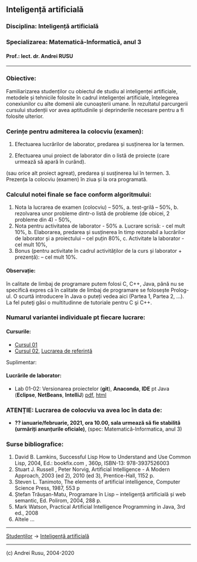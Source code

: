 ## Inteligență artificială

### **Disciplina**: Inteligență artificială

### **Specializarea**: Matematică-Informatică, anul 3

#### Prof.: lect. dr. Andrei RUSU

---

### Obiective:

Familiarizarea studenților cu obiectul de studiu al inteligenței artificiale, metodele și tehnicile folosite în cadrul inteligenței artificiale, înțelegerea conexiunilor cu alte domenii ale cunoașterii umane. În rezultatul parcurgerii cursului studenții vor avea aptitudinile și deprinderile necesare pentru a fi folosite ulterior.

### Cerințe pentru admiterea la colocviu (examen):

1. Efectuarea lucrărilor de laborator, predarea și susținerea lor la termen. 
<!--(cel puțin 1 lucrare trebuie să fie predată și susținută).-->
2. Efectuarea unui proiect de laborator din 
o listă de proiecte (care urmează să apară în curând).
<!--
[lista de proiecte](https://yadi.sk/d/Aa19vI4JkGDc7) 
-->
(sau orice alt proiect agreat), predarea și susținerea lui în termen.
3. Prezența la colocviu (examen) în ziua și la ora programată.

### Calculul  notei finale se face conform algoritmului:

1. Nota la lucrarea de examen (colocviu) – 50%,
   a. test-grilă – 50%,
   b. rezolvarea unor probleme dintr-o listă de probleme (de obicei, 2 probleme din 4) - 50%,
2. Nota pentru activitatea de laborator - 50%
   a. Lucrare scrisă: - cel mult 10%,
   b. Elaborarea, predarea și susținerea în timp rezonabil a lucrărilor de laborator și a proiectului – cel puțin 80%,
   c. Activitate la laborator - cel mult 10%,
3. Bonus (pentru activitate în cadrul activităților de la curs și laborator + prezență): – cel mult 10%. 

#### Observație: 

în calitate de limbaj de programare putem folosi C, C++, Java, până nu se specifică expres că în calitate de limbaj  de programare se folosește Prolog-ul. O scurtă introducere în Java o puteți vedea aici (Partea 1, Partea 2, ...). La fel puteţi găsi o multitudinne de tutoriale pentru C şi C++.

### Numarul variantei individuale pt fiecare lucrare: 

#### Cursurile:

* [Cursul 01](https://yadi.sk/d/rNIhbEC732ZAbn)
* [Cursul 02](https://yadi.sk/d/JNQ08Tjq32ZAoT), [Lucrarea de referință](http://math.harvard.edu/~ctm/home/text/others/shannon/entropy/entropy.pdf)
<!--
* [Cursul 03](https://yadi.sk/d/lG82A8qw32ZAu3)
* [Cursul 04](https://yadi.sk/d/T06E4p2v32ZB2M)
* [Cursul 05](https://yadi.sk/d/C4qmMCi232ZB96)
* [Cursul 06-07](https://yadi.sk/d/4AM-rnFf32ZBQM)
* [Cursul 08](https://yadi.sk/d/K5KP3Gp132ZBWy)
* [Cursul 09](https://yadi.sk/d/zZIdZnQp32ZBcd)
* [Cursul 10](https://yadi.sk/d/1k5g7FBG32ZBjN)
* [Cursul 11-12](https://yadi.sk/d/1k5g7FBG32ZBjN)
* [Cursul 13-14](https://yadi.sk/d/RhxOf2UB32ZBxt)
-->

Suplimentar: 
<!--
- [Bayesian reasoning](https://yadi.sk/i/NHI0XMXuSRCucg).
- [Fuzzy reasoning](https://yadi.sk/i/_lWFsYHzZFu0XA)
- [Pearl's Scheme for Evidential Reasoning](https://yadi.sk/i/kIAVjkoKnp32lw)
-->


#### Lucrările de laborator:

* Lab 01-02: Versionarea proiectelor (**git**), **Anaconda**, **IDE** pt Java (**Eclipse**, **NetBeans**, **IntelliJ**) 
[pdf](https://yadi.sk/d/80cYqQn01BzIKA), [html](Lab-01-02-ia-mi3.html)
<!--
* [Lab 02-03](https://yadi.sk/d/4-nTOcnUpq3pbg)
* [Lab 03-04](https://yadi.sk/d/uO2aRolMY0A5Dg)
* [Lab 04-05](https://yadi.sk/d/V0Gl1fC5l_Glmw)
* [Lab 05-06](https://yadi.sk/d/fzBOsDQXhF6jEg)
* [Lab 07](https://yadi.sk/d/MT2U2Oi429a42Q)
  - Exemple de rețele neuronale simple
    - [Recunoasterea cifrei 5](https://yadi.sk/i/AIOO56hndBiXJA)
    - [Determinarea ecuatiei de regresie](https://yadi.sk/i/Yv82bkCJG5PlTA)
-->


### ATENȚIE: Lucrarea de colocviu va avea loc în data de:

* **?? ianuarie/februarie, 2021, ora 10.00, sala urmează să fie stabilită (urmăriți anunțurile oficiale)**, (spec: Matematică-Informatica, anul 3)

### Surse bibliografice:

1. David B. Lamkins, Successful Lisp How to Understand and Use Common Lisp, 2004, Ed.: bookfix.com , 360p, ISBN-13: 978-3937526003
2. Stuart J. Russell , Peter Norvig, Artificial Intelligence - A Modern Approach, 2003 (ed
2), 2010 (ed 3), Prentice-Hall, 1152 p.
3. Steven L. Tanimoto, The elements of artificial intelligence, Computer Science Press,
1987, 553 p
4. Ștefan Trăușan-Matu, Programare în Lisp – inteligență artificială și web semantic, Ed.
Polirom, 2004, 288 p.
5. Mark Watson, Practical Artificial Intelligence Programming in Java, 3rd ed., 2008
6. Altele ...

***

[Studenților](./) -> [Inteligență artificială]() 

---

(c) Andrei Rusu, 2004-2020



